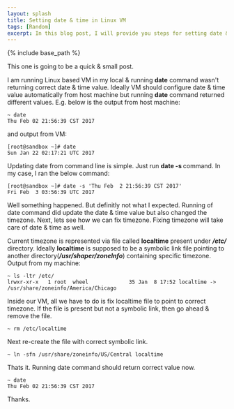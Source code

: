 ```yaml
---
layout: splash
title: Setting date & time in Linux VM
tags: [Random]
excerpt: In this blog post, I will provide you steps for setting date & time in Linux VM through command prompt.
---
```

{% include base_path %}

This one is going to be a quick & small post.

I am running Linux based VM in my local & running **date** command wasn't returning correct date & time value. Ideally VM should configure date & time value automatically from host machine but running **date** command returned different values. E.g. below is the output from host machine:

```shell
~ date
Thu Feb 02 21:56:39 CST 2017
```

and output from VM:

```shell
[root@sandbox ~]# date
Sun Jan 22 02:17:21 UTC 2017
```

Updating date from command line is simple. Just run **date -s <date>** command. In my case, I ran the below command:

```shell
[root@sandbox ~]# date -s 'Thu Feb  2 21:56:39 CST 2017'
Fri Feb  3 03:56:39 UTC 2017
```

Well something happened. But definitly not what I expected. Running of date command did update the date & time value but also changed the timezone. Next, lets see how we can fix timezone. Fixing timezone will take care of date & time as well.

Current timezone is represented via file called **localtime** present under _**/etc/**_ directory. Ideally **localtime** is supposed to be a symbolic link file pointing to another directory(_**/usr/shaper/zoneInfo**_) containing specific timezone. Output from my machine:

```shell
~ ls -ltr /etc/
lrwxr-xr-x   1 root  wheel             35 Jan  8 17:52 localtime -> /usr/share/zoneinfo/America/Chicago
```

Inside our VM, all we have to do is fix localtime file to point to correct timezone. If the file is present but not a symbolic link, then go ahead & remove the file.

```shell
~ rm /etc/localtime
```

Next re-create the file with correct symbolic link.

```shell
~ ln -sfn /usr/share/zoneinfo/US/Central localtime
```

Thats it. Running date command should return correct value now.

```shell
~ date
Thu Feb 02 21:56:39 CST 2017
```

Thanks.